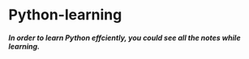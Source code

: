 # Python-learning
##### In order to learn Python effciently,  you could see all the notes while learning.
